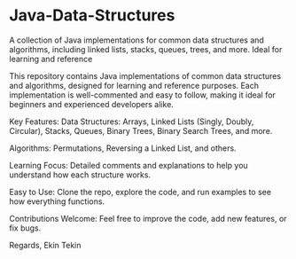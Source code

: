 # Java-Data-Structures
A collection of Java implementations for common data structures and algorithms, including linked lists, stacks, queues, trees, and more. Ideal for learning and reference



This repository contains Java implementations of common data structures and algorithms, designed for learning and reference purposes. Each implementation is well-commented and easy to follow, making it ideal for beginners and experienced developers alike.

Key Features:
Data Structures: Arrays, Linked Lists (Singly, Doubly, Circular), Stacks, Queues, Binary Trees, Binary Search Trees, and more.

Algorithms: Permutations, Reversing a Linked List, and others.

Learning Focus: Detailed comments and explanations to help you understand how each structure works.

Easy to Use: Clone the repo, explore the code, and run examples to see how everything functions.

Contributions Welcome: Feel free to improve the code, add new features, or fix bugs.

Regards, Ekin Tekin

